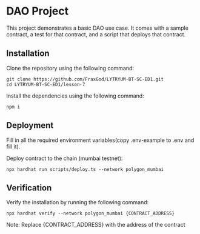 # DAO Project

This project demonstrates a basic DAO use case. It comes with a sample contract, a test for that contract, and a script that deploys that contract.

## Installation
Clone the repository using the following command:
```
git clone https://github.com/FraxGod/LYTRYUM-BT-SC-ED1.git
cd LYTRYUM-BT-SC-ED1/lesson-7
```

Install the dependencies using the following command:
```
npm i
```

## Deployment

Fill in all the required environment variables(copy .env-example to .env and fill it). 

Deploy contract to the chain (mumbai testnet):
```
npx hardhat run scripts/deploy.ts --network polygon_mumbai
```

## Verification
Verify the installation by running the following command:
```
npx hardhat verify --network polygon_mumbai {CONTRACT_ADDRESS}
```
Note: Replace {CONTRACT_ADDRESS} with the address of the contract
